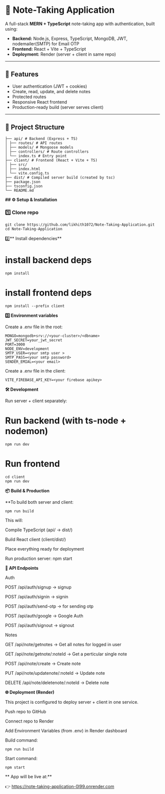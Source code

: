 # 📝 Note-Taking Application

A full-stack **MERN + TypeScript** note-taking app with authentication, built using:

- **Backend:** Node.js, Express, TypeScript, MongoDB, JWT, nodemailer(SMTP) for Email OTP
- **Frontend:** React + Vite + TypeScript  
- **Deployment:** Render (server + client in same repo)

---

## 🚀 Features
- User authentication (JWT + cookies)
- Create, read, update, and delete notes
- Protected routes
- Responsive React frontend
- Production-ready build (server serves client)

---

## 📂 Project Structure
```
├── api/ # Backend (Express + TS)
│ ├── routes/ # API routes
│ ├── models/ # Mongoose models
│ ├── controllers/ # Route controllers
│ └── index.ts # Entry point
├── client/ # Frontend (React + Vite + TS)
│ ├── src/
│ ├── index.html
│ └── vite.config.ts
├── dist/ # Compiled server build (created by tsc)
├── package.json
├── tsconfig.json
└── README.md
```


**## ⚙️ Setup & Installation**

### **1️⃣ Clone repo**
```
git clone https://github.com/likhith1072/Note-Taking-Application.git
cd Note-Taking-Application
```
2️⃣** Install dependencies**

# install backend deps
```
npm install
```

# install frontend deps
```
npm install --prefix client
```

**3️⃣ Environment variables**

Create a .env file in the root:
```
MONGO=mongodb+srv://<your-cluster>/<dbname>
JWT_SECRET=your_jwt_secret
PORT=3000
NODE_ENV=development
SMTP_USER=<your smtp user >
SMTP_PASS=<your smtp password>
SENDER_EMIAL=<your email>
```

Create a .env file in the client:
```
VITE_FIREBASE_API_KEY=<your firebase apikey>
```

**🛠️ Development**

Run server + client separately:

# Run backend (with ts-node + nodemon)
```
npm run dev
```

# Run frontend
```
cd client
npm run dev
```

**📦 Build & Production**

**To build both server and client:
```
npm run build
```
This will:

Compile TypeScript (api/ → dist/)

Build React client (client/dist/)

Place everything ready for deployment

Run production server:
npm start

**🔗 API Endpoints**

Auth

POST /api/auth/signup → signup

POST /api/auth/signin → signin

POST /api/auth/send-otp → for sending otp

POST /api/auth/google → Google Auth

POST /api/auth/signout → signout



Notes

GET /api/note/getnotes → Get all notes for logged in user

GET /api/note/getnote/:noteId → Get a perticular single note 

POST /api/note/create → Create note

PUT /api/note/updatenote/:noteId → Update note

DELETE /api/note/deletenote/:noteId → Delete note

**🌐 Deployment (Render)**

This project is configured to deploy server + client in one service.

Push repo to GitHub

Connect repo to Render

Add Environment Variables (from .env) in Render dashboard

Build command:
```
npm run build
```

Start command:
```
npm start
```

** App will be live at:**

👉 https://note-taking-application-0l99.onrender.com




